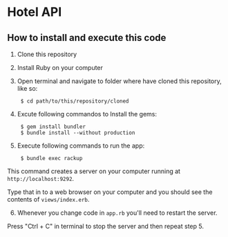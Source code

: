 # Hotel API

## How to install and execute this code

1. Clone this repository

2. Install Ruby on your computer

3. Open terminal and navigate to folder where have cloned this repository, like so:

        $ cd path/to/this/repository/cloned

4. Excute following commandos to Install the gems:

        $ gem install bundler
        $ bundle install --without production

5. Execute following commands to run the app:

        $ bundle exec rackup

This command creates a server on your computer running at
`http://localhost:9292`.

Type that in to a web browser on your computer and you should see the contents of `views/index.erb`.

6. Whenever you change code in `app.rb` you'll need to restart the server.

Press "Ctrl + C" in terminal to stop the server and then repeat step 5.
